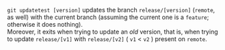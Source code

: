 ```git updatetest [version]``` updates the branch ```release/[version]``` (```remote```, as well) with the current branch (assuming the current one is a ```feature```; otherwise it does nothing).<br>
Moreover, it exits when trying to update an <i>old</i> version, that is, when trying to update ```release/[v1]``` with ```release/[v2]``` ( ```v1``` < ```v2``` ) present on ```remote```.
